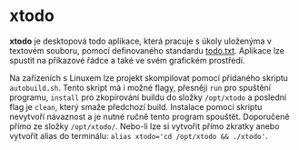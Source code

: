 # xtodo

**xtodo** je desktopová todo aplikace, která pracuje s úkoly uloženýma v textovém souboru, pomocí definovaného standardu [todo.txt](https://github.com/todotxt/todo.txt). Aplikace lze spustit na příkazové řádce a také ve svém grafickém prostředí.

Na zařízeních s Linuxem lze projekt skompilovat pomocí přidaného skriptu `autobuild.sh`. Tento skript má i možné flagy, přesněji `run` pro spuštění programu, `install` pro zkopírování buildu do složky `/opt/xtodo` a poslední flag je `clean`, který smaže předchozí build. Instalace pomocí skriptu nevytvoří návaznost a je nutné ručně tento program spouštět. Doporučeně přímo ze složky `/opt/xtodo/`. Nebo-li lze si vytvořit přímo zkratky anebo vytvořit alias do terminálu: `alias xtodo='cd /opt/xtodo && ./xtodo'`.
